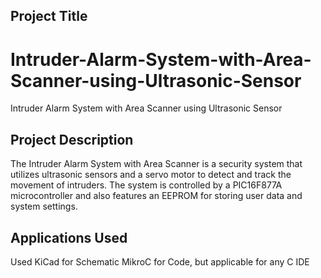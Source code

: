 
## Project Title ##
# Intruder-Alarm-System-with-Area-Scanner-using-Ultrasonic-Sensor
Intruder Alarm System with Area Scanner using Ultrasonic Sensor<br/>


## Project Description ##
The Intruder Alarm System with Area Scanner is a security system that utilizes ultrasonic sensors and a servo motor to detect and track the movement of intruders. The system is controlled by a PIC16F877A microcontroller and also features an EEPROM for storing user data and system settings.
## Applications Used ##

Used KiCad for Schematic MikroC for Code, but applicable for any C IDE<br/>


